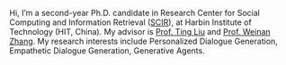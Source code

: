 Hi, I’m a second-year Ph.D. candidate in Research Center for Social Computing and Information Retrieval ([SCIR](http://ir.hit.edu.cn/)), at Harbin Institute of Technology (HIT, China). My advisor is [Prof. Ting Liu](http://ir.hit.edu.cn/~liuting/) and [Prof. Weinan Zhang](http://ir.hit.edu.cn/~wnzhang/). My research interests include Personalized Dialogue Generation, Empathetic Dialogue Generation, Generative Agents.


